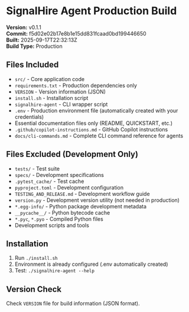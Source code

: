 # SignalHire Agent Production Build

**Version:** v0.1.1  
**Commit:** f5d02e02b17e8b1e15dd831fcaad0bd199446650  
**Built:** 2025-09-17T22:32:13Z  
**Build Type:** Production

## Files Included
- `src/` - Core application code
- `requirements.txt` - Production dependencies only
- `VERSION` - Version information (JSON)
- `install.sh` - Installation script
- `signalhire-agent` - CLI wrapper script
- `.env` - Production environment file (automatically created with your credentials)
- Essential documentation files only (README, QUICKSTART, etc.)
- `.github/copilot-instructions.md` - GitHub Copilot instructions
- `docs/cli-commands.md` - Complete CLI command reference for agents

## Files Excluded (Development Only)
- `tests/` - Test suite
- `specs/` - Development specifications  
- `.pytest_cache/` - Test cache
- `pyproject.toml` - Development configuration
- `TESTING_AND_RELEASE.md` - Development workflow guide
- `version.py` - Development version utility (not needed in production)
- `*.egg-info/` - Python package development metadata
- `__pycache__/` - Python bytecode cache
- `*.pyc`, `*.pyo` - Compiled Python files
- Development scripts and tools

## Installation
1. Run `./install.sh`
2. Environment is already configured (.env automatically created)
3. Test: `./signalhire-agent --help`

## Version Check
Check `VERSION` file for build information (JSON format).
